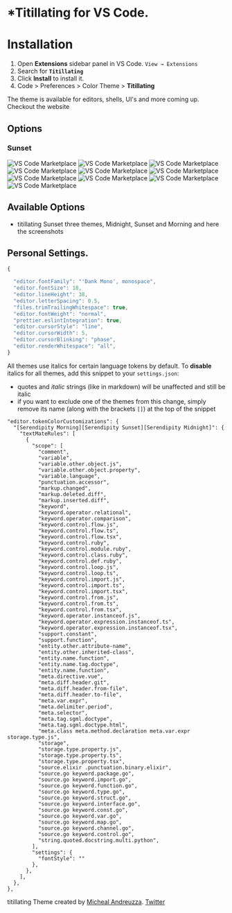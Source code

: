 

# *Titillating for VS Code.
# Installation

1. Open **Extensions** sidebar panel in VS Code. `View → Extensions`
2. Search for **`Titillating `**
3. Click **Install** to install it.
4. Code > Preferences > Color Theme >
 **Titillating**

The theme is available for editors, shells, UI's and more coming up. Checkout the website
## Options
### Sunset

![VS Code Marketplace](https://github.com/michael-andreuzza/titillating/blob/master/images/sunset-screenshots/cpp.png?raw=true)
![VS Code Marketplace](https://github.com/michael-andreuzza/titillating/blob/master/images/sunset-screenshots/cs.png?raw=true)
![VS Code Marketplace](https://github.com/michael-andreuzza/titillating/blob/master/images/sunset-screenshots/css.png?raw=true)
![VS Code Marketplace](https://github.com/michael-andreuzza/titillating/blob/master/images/sunset-screenshots/html.png?raw=true)
![VS Code Marketplace](https://github.com/michael-andreuzza/titillating/blob/master/images/sunset-screenshots/java.png?raw=true)
![VS Code Marketplace](https://github.com/michael-andreuzza/titillating/blob/master/images/sunset-screenshots/js.png?raw=true)
![VS Code Marketplace](https://github.com/michael-andreuzza/titillating/blob/master/images/sunset-screenshots/md.png?raw=true)
![VS Code Marketplace](https://github.com/michael-andreuzza/titillating/blob/master/images/sunset-screenshots/py.png?raw=true)
![VS Code Marketplace](https://github.com/michael-andreuzza/titillating/blob/master/images/sunset-screenshots/sh.png?raw=true)
![VS Code Marketplace](https://github.com/michael-andreuzza/titillating/blob/master/images/sunset-screenshots/terminal.png?raw=true)
## Available Options
- titillating Sunset
 three themes, Midnight, Sunset and Morning and here the screenshots


## Personal Settings.

```js
{

  "editor.fontFamily": "'Dank Mono', monospace",
  "editor.fontSize": 18,
  "editor.lineHeight": 38,
  "editor.letterSpacing": 0.5,
  "files.trimTrailingWhitespace": true,
  "editor.fontWeight": "normal",
  "prettier.eslintIntegration": true,
  "editor.cursorStyle": "line",
  "editor.cursorWidth": 5,
  "editor.cursorBlinking": "phase",
  "editor.renderWhitespace": "all",
}
```

All themes use italics for certain language tokens by default.
To **disable** italics for all themes, add this snippet to your `settings.json`:
  - quotes and *italic* strings (like in markdown) will be unaffected and still be italic
  - if you want to exclude one of the themes from this change, simply remove its name (along with the brackets `[]`) at the top of the snippet

```jsonc
"editor.tokenColorCustomizations": {
  "[Serendipity Morning][Serendipity Sunset][Serendipity Midnight]": {
    "textMateRules": [
      {
        "scope": [
          "comment",
          "variable",
          "variable.other.object.js",
          "variable.other.object.property",
          "variable.language",
          "punctuation.accessor",
          "markup.changed",
          "markup.deleted.diff",
          "markup.inserted.diff",
          "keyword",
          "keyword.operator.relational",
          "keyword.operator.comparison",
          "keyword.control.flow.js",
          "keyword.control.flow.ts",
          "keyword.control.flow.tsx",
          "keyword.control.ruby",
          "keyword.control.module.ruby",
          "keyword.control.class.ruby",
          "keyword.control.def.ruby",
          "keyword.control.loop.js",
          "keyword.control.loop.ts",
          "keyword.control.import.js",
          "keyword.control.import.ts",
          "keyword.control.import.tsx",
          "keyword.control.from.js",
          "keyword.control.from.ts",
          "keyword.control.from.tsx",
          "keyword.operator.instanceof.js",
          "keyword.operator.expression.instanceof.ts",
          "keyword.operator.expression.instanceof.tsx",
          "support.constant",
          "support.function",
          "entity.other.attribute-name",
          "entity.other.inherited-class",
          "entity.name.function",
          "entity.name.tag.doctype",
          "entity.name.function",
          "meta.directive.vue",
          "meta.diff.header.git",
          "meta.diff.header.from-file",
          "meta.diff.header.to-file",
          "meta.var.expr",
          "meta.delimiter.period",
          "meta.selector",
          "meta.tag.sgml.doctype",
          "meta.tag.sgml.doctype.html",
          "meta.class meta.method.declaration meta.var.expr storage.type.js",
          "storage",
          "storage.type.property.js",
          "storage.type.property.ts",
          "storage.type.property.tsx",
          "source.elixir .punctuation.binary.elixir",
          "source.go keyword.package.go",
          "source.go keyword.import.go",
          "source.go keyword.function.go",
          "source.go keyword.type.go",
          "source.go keyword.struct.go",
          "source.go keyword.interface.go",
          "source.go keyword.const.go",
          "source.go keyword.var.go",
          "source.go keyword.map.go",
          "source.go keyword.channel.go",
          "source.go keyword.control.go",
          "string.quoted.docstring.multi.python",
        ],
        "settings": {
          "fontStyle": ""
        },
      },
    ],
  },
},
```


titillating Theme created by [Micheal Andreuzza](https://github.com/michael-andreuzza).
[Twitter](https://twitter.com/Mike_Andreuzza)
